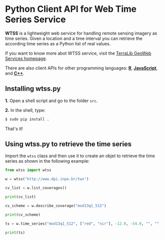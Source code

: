 # Python Client API for Web Time Series Service

**WTSS** is a lightweight web service for handling remote sensing imagery as time series. Given a location and a time interval you can retrieve the according time series as a Python list of real values.

If you want to know more abot WTSS service, visit the [TerraLib GeoWeb Services homepage](https://github.com/e-sensing/tws).

There are also client APIs for other programming languages: **[R](https://github.com/e-sensing/wtss.r)**, **[JavaScript](https://github.com/e-sensing/wtss.js)**, and **[C++](https://github.com/e-sensing/wtss.cxx)**.

## Installing wtss.py

**1.** Open a shell script and go to the folder ```src```.

**2.** In the shell, type:
```bash
$ sudo pip install .
```

That's it!

## Using wtss.py to retrieve the time series

Import the ```wtss``` class and then use it to create an objet to retrieve the time series as shown in the following example:

```python
from wtss import wtss

w = wtss("http://www.dpi.inpe.br/tws")

cv_list = w.list_coverages()

print(cv_list)

cv_scheme = w.describe_coverage("mod13q1_512")

print(cv_scheme)

ts = w.time_series("mod13q1_512", ["red", "nir"], -12.0, -54.0, "", "")

print(ts)
```

